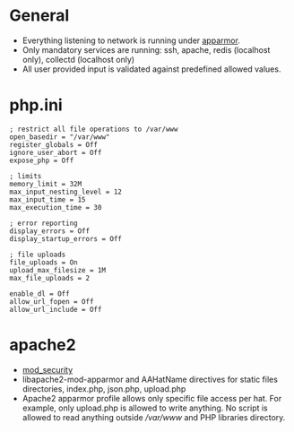 General
=======

* Everything listening to network is running under [apparmor](https://wiki.ubuntu.com/AppArmor).
* Only mandatory services are running: ssh, apache, redis (localhost only), collectd (localhost only)
* All user provided input is validated against predefined allowed values.

php.ini
=======

```
; restrict all file operations to /var/www
open_basedir = "/var/www"
register_globals = Off
ignore_user_abort = Off
expose_php = Off

; limits
memory_limit = 32M
max_input_nesting_level = 12
max_input_time = 15
max_execution_time = 30

; error reporting
display_errors = Off
display_startup_errors = Off

; file uploads
file_uploads = On
upload_max_filesize = 1M
max_file_uploads = 2

enable_dl = Off
allow_url_fopen = Off
allow_url_include = Off
```

apache2
=======

* [mod_security](http://www.modsecurity.org/)
* libapache2-mod-apparmor and AAHatName directives for static files directories, index.php, json.php, upload.php
* Apache2 apparmor profile allows only specific file access per hat. For example, only upload.php is allowed to write anything. No script is allowed to read anything outside */var/www* and PHP libraries directory.
